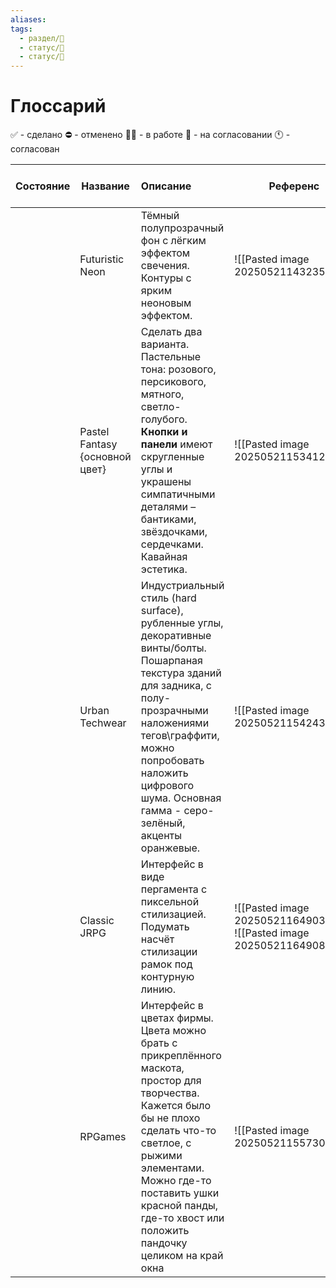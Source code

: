 ```yaml
---
aliases: 
tags:
  - раздел/💅
  - статус/🌳
  - статус/💬
---
```

# **Глоссарий**
✅ - сделано
⛔ - отменено
👩‍🎨 - в работе
🤔 - на согласовании
🕚 - согласован

| Состояние | Название                       | Описание                                                                                                                                                                                                                                                               | Референс                                                                  | Скрин с фигмы |     |     |     |
|:--------- | ------------------------------ |:---------------------------------------------------------------------------------------------------------------------------------------------------------------------------------------------------------------------------------------------------------------------- | ------------------------------------------------------------------------- | ------------- | --- | --- | --- |
|           | Futuristic Neon                | Тёмный полупрозрачный фон с лёгким эффектом свечения. Контуры с ярким неоновым эффектом.                                                                                                                                                                               | ![[Pasted image 20250521143235.png]]                                      |               |     |     |     |
|           | Pastel Fantasy {основной цвет} | Сделать два варианта. Пастельные тона: розового, персикового, мятного, светло-голубого. **Кнопки и панели** имеют скругленные углы и украшены симпатичными деталями – бантиками, звёздочками, сердечками. Кавайная эстетика.                                           | ![[Pasted image 20250521153412.png]]                                      |               |     |     |     |
|           | Urban Techwear                 | Индустриальный стиль (hard surface), рубленные углы, декоративные винты/болты. Пошарпаная текстура зданий для задника, с полу-прозрачными наложениями тегов\граффити, можно попробовать наложить цифрового шума.  Основная гамма - серо-зелёный, акценты оранжевые.    | ![[Pasted image 20250521154243.png]]                                      |               |     |     |     |
|           | Classic JRPG                   | Интерфейс в виде пергамента с пиксельной стилизацией. Подумать насчёт стилизации рамок под контурную линию.                                                                                                                                                            | ![[Pasted image 20250521164903.png]] ![[Pasted image 20250521164908.png]] |               |     |     |     |
|           | RPGames                        | Интерфейс в цветах фирмы. Цвета можно брать с прикреплённого маскота, простор для творчества. Кажется было бы не плохо сделать что-то светлое, с рыжими элементами. Можно где-то поставить ушки красной панды, где-то хвост или положить пандочку целиком на край окна | ![[Pasted image 20250521155730.png]]                                      |               |     |     |     |

